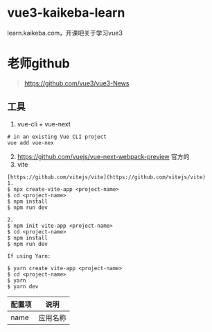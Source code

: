 # vue3-kaikeba-learn
learn.kaikeba.com，开课吧关于学习vue3

# 老师github
> https://github.com/vue3/vue3-News

## 工具
1. vue-cli + vue-next
```
# in an existing Vue CLI project
vue add vue-nex
```
2. https://github.com/vuejs/vue-next-webpack-preview 官方的
3. vite
```
[https://github.com/vitejs/vite](https://github.com/vitejs/vite)
1.
$ npx create-vite-app <project-name>
$ cd <project-name>
$ npm install
$ npm run dev

2.
$ npm init vite-app <project-name>
$ cd <project-name>
$ npm install
$ npm run dev

If using Yarn:

$ yarn create vite-app <project-name>
$ cd <project-name>
$ yarn
$ yarn dev
```

配置项 | 说明
---|---
name | 应用名称